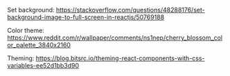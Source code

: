 Set background: https://stackoverflow.com/questions/48288176/set-background-image-to-full-screen-in-reactjs/50769188

Color theme: https://www.reddit.com/r/wallpaper/comments/ns1nep/cherry_blossom_color_palette_3840x2160

Theming: https://blog.bitsrc.io/theming-react-components-with-css-variables-ee52d1bb3d90
